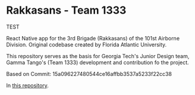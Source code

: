 




# Rakkasans - Team 1333

TEST

React Native app for the 3rd Brigade (Rakkasans) of the 101st Airborne Division. Original codebase created by Florida Atlantic University. 

This repository serves as the basis for Georgia Tech's Junior Design team, Gamma Tango's (Team 1333) development and contribution fo the project. 

Based on Commit: 15a096227480544ce16affbb3537a5233f22cc38

In [this repository](https://github.com/AKRAUSE2017/rakkasansFAU/commits/main).
